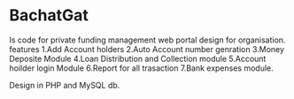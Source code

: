 # BachatGat
Is code for private funding management web portal design for organisation.
features
1.Add Account holders 
2.Auto Account number genration
3.Money Deposite Module
4.Loan Distribution and Collection module
5.Account hoilder login Module
6.Report for all trasaction 
7.Bank expenses module.

Design in PHP and MySQL db.
